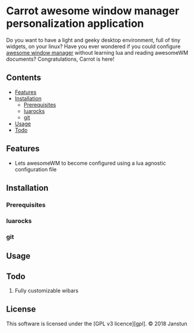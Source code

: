 # Carrot awesome window manager personalization application
Do you want to have a light and geeky desktop environment, full of tiny widgets, on your linux?
Have you ever wondered if you could configure [awesome window manager](https://awesomewm.org) without learning lua and reading awesomeWM documents?
Congratulations, Carrot is here!

## Contents
* [Features](#installation)
* [Installation](#installation)
    * [Prerequisites](#prerequisites)
    * [luarocks](#luarocks)
    * [git](#git)
* [Usage](#usage)
* [Todo](#todo)

## Features
* Lets awesomeWM to become configured using a lua agnostic configuration file

## Installation
### Prerequisites
### luarocks
### git

## Usage

## Todo
1. Fully customizable wibars

## License
This software is licensed under the [GPL v3 licence][gpl].
© 2018 Janstun
